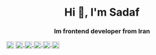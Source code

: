 <!--- 👋 Hi, I’m @sadafamininia99 
- 👀 I’m interested in Js ,Vuejs
- 🌱 I’m currently learning vuejs 
- 💞️ I’m looking to collaborate on frontend projects
- 📫 How to reach me 
- 📞https://twitter.com/sadafamininiia
- 📞https://www.linkedin.com/in/sadafamininia/
-->

<!---
sadafamininia99/sadafamininia99 is a ✨ special ✨ repository because its `README.md` (this file) appears on your GitHub profile.
You can click the Preview link to take a look at your changes.
--->
<h1 align="center">Hi 👋, I'm Sadaf</h1>
<h3 align="center">Im frontend developer from Iran</h3>
  <p align="center>
![Anurag's GitHub stats](https://github-readme-stats.vercel.app/api?username=sadafamininia99&show_icons=true&theme=radical)
  </p>
         



- 🔭 I’m currently working on **Java script**

- 🌱 I’m currently learning **Vuejs**


    <a href="https://codepen.io/amininia" target="blank">
        <img align="center" src="https://cdn.jsdelivr.net/npm/simple-icons@3.0.1/icons/codepen.svg" alt="sadafamininia99"
            height="20" width="20" />
    </a>
   
    <a href="https://twitter.com/sadafamininiia" target="blank">
        <img align="center" src="https://cdn.jsdelivr.net/npm/simple-icons@3.0.1/icons/twitter.svg" alt="sadafamininia99"
            height="20" width="20" />
    </a>
    <a href="https://www.linkedin.com/in/sadafamininia/" target="blank">
        <img align="center" src="https://cdn.jsdelivr.net/npm/simple-icons@3.0.1/icons/linkedin.svg" alt="sadafamininia99"
            height="20" width="20" />
    </a>
    <a href="https://stackoverflow.com/users/10728990/sadaf" target="blank">
        <img align="center" src="https://cdn.jsdelivr.net/npm/simple-icons@3.0.1/icons/stackoverflow.svg"
            alt="alameenboss" height="20" width="20" />
    </a>
    <!-- <a href="https://codesandbox.com/alameenboss" target="blank">
        <img align="center" src="https://cdn.jsdelivr.net/npm/simple-icons@3.0.1/icons/codesandbox.svg"
            alt="alameenboss" height="20" width="20" />
    </a> -->
    <!-- <a href="https://kaggle.com/alameenboss" target="blank">
        <img align="center" src="https://cdn.jsdelivr.net/npm/simple-icons@3.0.1/icons/kaggle.svg" alt="alameenboss"
            height="20" width="20" />
    </a> -->
    
    <a href="https://www.instagram.com/girl._.codee/" target="blank">
        <img align="center" src="https://cdn.jsdelivr.net/npm/simple-icons@3.0.1/icons/instagram.svg" alt="sadafamininia99"
            height="20" width="20" />
    </a>
     <a href="https://www.youtube.com/channel/UCImHAgK2R4N8Hq3miFvJfQw" target="blank">
        <img align="center" src="https://cdn.jsdelivr.net/npm/simple-icons@3.0.1/icons/youtube.svg" alt="sadafamininia99"
            height="20" width="20" />
    </a>
    <!-- <a href="https://dribbble.com/alameenboss" target="blank">
        <img align="center" src="https://cdn.jsdelivr.net/npm/simple-icons@3.0.1/icons/dribbble.svg" alt="alameenboss"
            height="20" width="20" />
    </a> -->
    <!-- <a href="https://www.behance.net/alameenboss" target="blank">
        <img align="center" src="https://cdn.jsdelivr.net/npm/simple-icons@3.0.1/icons/behance.svg" alt="alameenboss"
            height="20" width="20" />
    </a> -->
    <!-- <a href="https://medium.com/@alameenboss" target="blank">
        <img align="center" src="https://cdn.jsdelivr.net/npm/simple-icons@3.0.1/icons/medium.svg" alt="@alameenboss"
            height="20" width="20" />
    </a> -->

</p>


